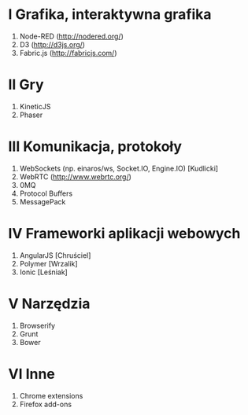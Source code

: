 # I Grafika, interaktywna grafika
1. Node-RED (http://nodered.org/)
2. D3 (http://d3js.org/)
3. Fabric.js (http://fabricjs.com/)


# II Gry
1. KineticJS
2. Phaser


# III Komunikacja, protokoły
1. WebSockets (np. einaros/ws, Socket.IO, Engine.IO) [Kudlicki]
2. WebRTC (http://www.webrtc.org/)
3. 0MQ
4. Protocol Buffers
5. MessagePack


# IV Frameworki aplikacji webowych
1. AngularJS [Chruściel]
2. Polymer [Wrzalik]
3. Ionic [Leśniak]

# V Narzędzia
1. Browserify
2. Grunt
3. Bower

# VI Inne
1. Chrome extensions
2. Firefox add-ons
